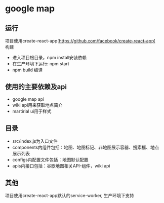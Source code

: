 # google map

## 运行
项目使用create-react-app[https://github.com/facebook/create-react-app] 构建
* 进入项目根目录，npm install安装依赖
* 在生产环境下运行: npm start
* npm build 编译

## 使用的主要依赖及api
* google map api
* wiki api用来获取地点简介
* martirial ui用于样式

## 目录
* src/index.js为入口文件
* components内组件包括：地图、地图标记、非地图展示容器、搜索框、地点展示列表
* configs内配置文件包括：地图默认配置
* apis内接口包括：谷歌地图相关API-组件，wiki api

## 其他
项目使用create-react-app默认的service-worker, 生产环境下支持